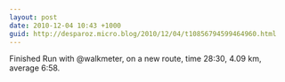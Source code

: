 ```yaml
---
layout: post
date: 2010-12-04 10:43 +1000
guid: http://desparoz.micro.blog/2010/12/04/t10856794599464960.html
---
```

Finished Run with @walkmeter, on a new route, time 28:30, 4.09 km, average 6:58.
